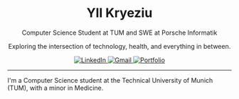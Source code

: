 <div align="center">

  <h1>Yll Kryeziu</h1>

  <p>
    Computer Science Student at TUM and SWE at Porsche Informatik
  </p>

  <p>
    Exploring the intersection of technology, health, and everything in between.
  </p>

  <p>
    <a href="https://www.linkedin.com/in/yll-kryeziu/">
      <img src="https://img.shields.io/badge/LinkedIn-0077B5?style=for-the-badge&logo=linkedin&logoColor=white" alt="LinkedIn">
    </a>
    <a href="mailto:yllkry@gmail.com">
      <img src="https://img.shields.io/badge/Gmail-D14836?style=for-the-badge&logo=gmail&logoColor=white" alt="Gmail">
    </a>
    <a href="https://yllias.github.io/">
      <img src="https://img.shields.io/badge/Portfolio-252525?style=for-the-badge&logo=github&logoColor=white" alt="Portfolio">
    </a>
  </p>
</div>

---

I'm a Computer Science student at the Technical University of Munich (TUM), with a minor in Medicine. 
